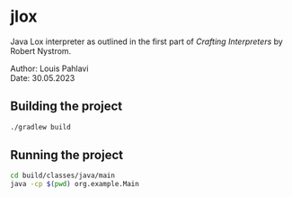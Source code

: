 # jlox

Java Lox interpreter as outlined in the first part of _Crafting Interpreters_ by Robert Nystrom.

Author: Louis Pahlavi \
Date: 30.05.2023

## Building the project
```bash
./gradlew build
```

## Running the project
```bash
cd build/classes/java/main
java -cp $(pwd) org.example.Main
```